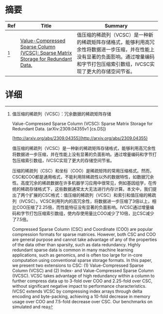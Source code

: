 # 摘要

| Ref | Title | Summary |
| --- | --- | --- |
| [^1] | [Value-Compressed Sparse Column (VCSC): Sparse Matrix Storage for Redundant Data.](http://arxiv.org/abs/2309.04355) | 值压缩的稀疏列（VCSC）是一种新的稀疏矩阵存储格式，能够利用高冗余性将数据进一步压缩，并在性能上没有显著的负面影响。通过增量编码和字节打包压缩索引数组，IVCSC实现了更大的存储空间节省。 |

# 详细

[^1]: 值压缩的稀疏列（VCSC）：冗余数据的稀疏矩阵存储

    Value-Compressed Sparse Column (VCSC): Sparse Matrix Storage for Redundant Data. (arXiv:2309.04355v1 [cs.DS])

    [http://arxiv.org/abs/2309.04355](http://arxiv.org/abs/2309.04355)

    值压缩的稀疏列（VCSC）是一种新的稀疏矩阵存储格式，能够利用高冗余性将数据进一步压缩，并在性能上没有显著的负面影响。通过增量编码和字节打包压缩索引数组，IVCSC实现了更大的存储空间节省。

    

    压缩的稀疏列（CSC）和坐标（COO）是稀疏矩阵的常用压缩格式。然而，CSC和COO都是通用格式，不能利用除稀疏性以外的数据特性，如数据冗余性。高度冗余的稀疏数据在许多机器学习应用中很常见，例如基因组学，在传统的稀疏存储格式下，这些数据通常太大无法进行内存计算。本文中，我们提出了两个扩展的CSC格式：值压缩的稀疏列（VCSC）和索引和值压缩的稀疏列（IVCSC）。VCSC利用列内的高冗余性，将数据进一步压缩了3倍以上，相比COO压缩了2.25倍，而性能特征没有显著的负面影响。IVCSC通过增量编码和字节打包压缩索引数组，使内存使用量比COO减少了10倍，比CSC减少了7.5倍。

    Compressed Sparse Column (CSC) and Coordinate (COO) are popular compression formats for sparse matrices. However, both CSC and COO are general purpose and cannot take advantage of any of the properties of the data other than sparsity, such as data redundancy. Highly redundant sparse data is common in many machine learning applications, such as genomics, and is often too large for in-core computation using conventional sparse storage formats. In this paper, we present two extensions to CSC: (1) Value-Compressed Sparse Column (VCSC) and (2) Index- and Value-Compressed Sparse Column (IVCSC). VCSC takes advantage of high redundancy within a column to further compress data up to 3-fold over COO and 2.25-fold over CSC, without significant negative impact to performance characteristics. IVCSC extends VCSC by compressing index arrays through delta encoding and byte-packing, achieving a 10-fold decrease in memory usage over COO and 7.5-fold decrease over CSC. Our benchmarks on simulated and rea
    

